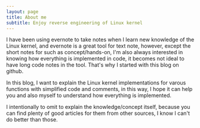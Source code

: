 ```yaml
---
layout: page
title: About me
subtitle: Enjoy reverse engineering of Linux kernel
---
```


I have been using evernote to take notes when I learn new knowledge of the Linux kernel, and evernote is a great tool for text note, however, except the short notes for such as concept/hands-on, I'm also always interested in knowing how everything is implemented in code, it becomes not ideal to have long code notes in the tool. That's why I started with this blog on github.

In this blog, I want to explain the Linux kernel implementations for varous functions with simplified code and comments, in this way, I hope it can help you and also myself to understand how everything is implemented.

I intentionally to omit to explain the knowledge/concept itself, because you can find plenty of good articles for them from other sources, I know I can't do better than those.

